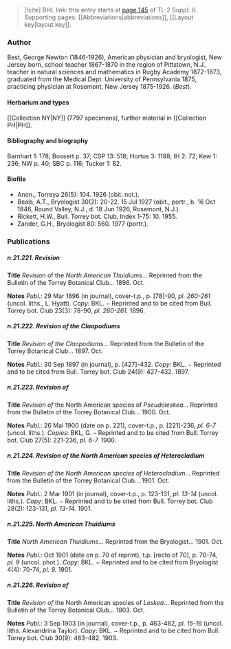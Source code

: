 > [!cite] BHL link: this entry starts at [page 145](https://www.biodiversitylibrary.org/item/103859#page/155/mode/1up) of TL-2 Suppl. II.
> Supporting pages: [[Abbreviations|abbreviations]], [[Layout key|layout key]].

### Author

Best, George Newton (1846-1926), American physician and bryologist, New Jersey born, school teacher 1867-1870 in the region of Pittstown, N.J., teacher in natural sciences and mathematics in Rugby Academy 1872-1873, graduated from the Medical Dept. University of Pennsylvania 1875, practicing physician at Rosemont, New Jersey 1875-1926. (*Best*).

#### Herbarium and types

[[Collection NY|NY]] (7797 specimens), further material in [[Collection PH|PH]].

#### Bibliography and biography

Barnhart 1: 178; Bossert p. 37; CSP 13: 518; Hortus 3: 1188; IH 2: 72; Kew 1: 236; NW p. 40; SBC p. 116; Tucker 1: 82.

#### Biofile

- Anon., Torreya 26(5): 104. 1926 (obit. not.).
- Beals, A.T., Bryologist 30(2): 20-22. 15 Jul 1927 (obit., portr., b. 16 Oct 1846, Round Valley, N.J., d. 18 Jun 1926, Rosemont, N.J.).
- Rickett, H.W., Bull. Torrey bot. Club, Index 1-75: 10. 1955.
- Zander, G.H., Bryologist 80: 560. 1977 (portr.).

### Publications

##### n.21.221. Revision

**Title**
*Revision* of the *North American Thuidiums*... Reprinted from the Bulletin of the Torrey Botanical Club... 1896. Oct.

**Notes**
*Publ*.: 29 Mar 1896 (in journal), cover-t.p., p. \[78\]-90, *pl. 260-261* (uncol. liths., L. Hyatt).
*Copy*: BKL. − Reprinted and to be cited from Bull. Torrey bot. Club 23(3): 78-90, *pl. 260-261.* 1896.

##### n.21.222. Revision of the Claopodiums

**Title**
*Revision of the Claopodiums*... Reprinted from the Bulletin of the Torrey Botanical Club... 1897. Oct.

**Notes**
*Publ*.: 30 Sep 1897 (in journal), p. \[427\]-432. *Copy*: BKL. − Reprinted and to be cited from Bull. Torrey bot. Club 24(9): 427-432. 1897.

##### n.21.223. Revision of

**Title**
*Revision of* the North American species of *Pseudoleskea*... Reprinted from the Bulletin of the Torrey Botanical Club... 1900. Oct.

**Notes**
*Publ*.: 26 Mai 1900 (date on p. 221), cover-t.p., p. \[221\]-236, *pl. 6-7* (uncol. liths.). *Copies*: BKL, G. – Reprinted and to be cited from Bull. Torrey bot. Club 27(5): 221-236, *pl. 6-7.* 1900.

##### n.21.224. Revision of the North American species of Heterocladium

**Title**
*Revision of the North American species of Heterocladium*... Reprinted from the Bulletin of the Torrey Botanical Club... 1901. Oct.

**Notes**
*Publ*.: 2 Mar 1901 (in journal), cover-t.p., p. 123-131, *pl. 13-14* (uncol. liths.). *Copy*: BKL. − Reprinted and to be cited from Bull. Torrey bot. Club 28(2): 123-131, *pl. 13-14.* 1901.

##### n.21.225. North American Thuidiums

**Title**
*North American Thuidiums*... Reprinted from the Bryologist... 1901. Oct.

**Notes**
*Publ*.: Oct 1901 (date on p. 70 of reprint), t.p. \[recto of 70\], p. 70-74, *pl. 9* (uncol. phot.).
*Copy*: BKL. − Reprinted and to be cited from Bryologist 4(4): 70-74, *pl. 9.* 1901.

##### n.21.226. Revision of

**Title**
*Revision of* the North American species of *Leskea*... Reprinted from the Bulletin of the Torrey Botanical Club... 1903. Oct.

**Notes**
*Publ*.: 3 Sep 1903 (in journal), cover-t.p., p. 463-482, *pl. 15-16* (uncol. liths. Alexandrina Taylor). *Copy*: BKL. − Reprinted and to be cited from Bull. Torrey bot. Club 30(9): 463-482. 1903.

